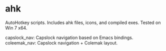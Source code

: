 ahk
===

AutoHotkey scripts. Includes ahk files, icons, and compiled exes. Tested on Win 7 x64.

capslock_nav: Capslock navigation based on Emacs bindings.<br>
coleemak_nav: Capslock navigation + Colemak layout.
